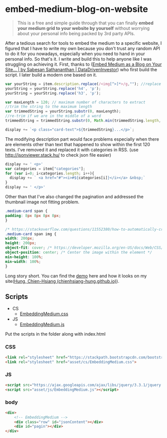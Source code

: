 # embed-medium-blog-on-website
> This is a free and simple guide through that you can finally **embed your medium grid to your website by yourself** without worrying about your personal info being packed by 3rd party APIs.

After a tedious search for tools to embed the medium to a specific website, I figured that I have to write my own because you don't trust any random API to do it for you nowadays, especially when you need to hand in your personal info.
So that's it. I write and build this to help anyone like I was struggling on achieving it.
First, thanks to ([Embed Medium as a Blog on Your Site… | by Sabesan Sathananthan | DataDrivenInvestor](https://medium.datadriveninvestor.com/embed-medium-as-a-blog-on-your-site-54a1b49cbe16)) who first build the script. I later build a modern one based on it.
```javascript
var yourString = item.description.replace(/<img[^>]*>/g,""); //replace with your string.
yourString = yourString.replace('h4', 'p');
yourString = yourString.replace('h3', 'p');

var maxLength = 120; // maximum number of characters to extract
//trim the string to the maximum length
var trimmedString = yourString.substr(0, maxLength);
//re-trim if we are in the middle of a word
trimmedString = trimmedString.substr(0, Math.min(trimmedString.length, trimmedString.lastIndexOf(" ")))

display += `<p class="card-text">${trimmedString}...</p>`;
```
The modifying description part would face problems especially when there are elements other than text that happened to show within the first 120 texts. I've removed it and replaced it with categories in RSS.
(use http://jsonviewer.stack.hu/ to check json file easier)
```javascript
display += ' <p>'
var categories = item["categories"];
for (var i=0; i<categories.length; i++){
  display += ` <a href="#"><i>#${categories[i]}</i></a> &nbsp;`
}
display += ' </p>'
```
Other than that I've also changed the pagination and addressed the thumbnail image not fitting problem.
```css
.medium-card span {
padding: 8px 8px 8px 8px;
}

/* https://stackoverflow.com/questions/11552380/how-to-automatically-crop-and-center-an-image */
.medium-card span img {
width: 200px;
height: 200px;
object-fit: cover; /* https://developer.mozilla.org/en-US/docs/Web/CSS/object-fit */
object-position: center; /* Center the image within the element */
min-height: 100%;
min-width: 100%;
}
```
Long story short. You can find the [demo](https://chienhsiang-hung.github.io/embed-medium-blog-on-website/) here and how it looks on my site([Hung, Chien-Hsiang (chienhsiang-hung.github.io)](https://chienhsiang-hung.github.io/#portfolio)).

## Scripts
- CS
	- [EmbeddingMedium.css](https://github.com/chienhsiang-hung/embed-medium-blog-on-website/blob/main/asset/cs/EmbeddingMedium.css)
- JS
	- [EmbeddingMedium.js](https://github.com/chienhsiang-hung/embed-medium-blog-on-website/blob/main/asset/js/EmbeddingMedium.js)

Put the scripts in the folder along with index.html
### CSS
```html
<link rel="stylesheet" href="https://stackpath.bootstrapcdn.com/bootstrap/4.1.3/css/bootstrap.min.css" integrity="sha384-MCw98/SFnGE8fJT3GXwEOngsV7Zt27NXFoaoApmYm81iuXoPkFOJwJ8ERdknLPMO" crossorigin="anonymous">
<link rel="stylesheet" href="asset/cs/EmbeddingMedium.css">
```
### JS
```html
<script src="https://ajax.googleapis.com/ajax/libs/jquery/3.3.1/jquery.min.js"></script>
<script src="asset/js/EmbeddingMedium.js"></script>
```
### body
```html
<div>
	<!-- EmbeddingMedium -->
	<div class="row" id="jsonContent"></div>
	<div id="pagin"></div>
</div>
```

